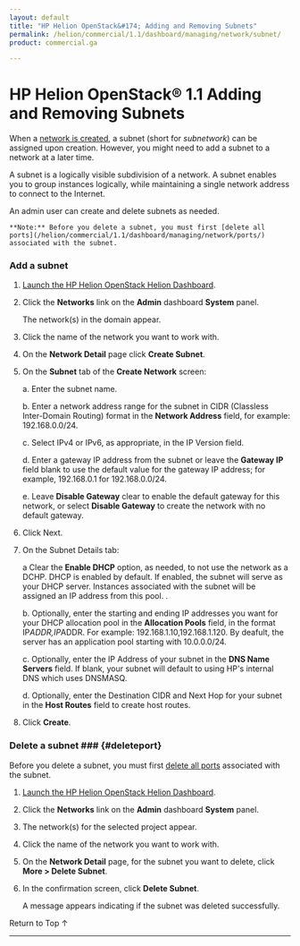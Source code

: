 ```yaml
---
layout: default
title: "HP Helion OpenStack&#174; Adding and Removing Subnets"
permalink: /helion/commercial/1.1/dashboard/managing/network/subnet/
product: commercial.ga

---
```

<!--PUBLISHED-->

<script>

function PageRefresh {
onLoad="window.refresh"
}

PageRefresh();

</script>

<!--
<p style="font-size: small;"> <a href="/helion/commercial/1.1/ga1/install/">&#9664; PREV</a> | <a href="/helion/commercial/1.1/ga1/install-overview/">&#9650; UP</a> | <a href="/helion/commercial/1.1/ga1/">NEXT &#9654;</a> 
-->

# HP Helion OpenStack&#174; 1.1 Adding and Removing Subnets

When a [network is created](/helion/commercial/1.1/dashboard/managing/network/create/), a subnet (short for *subnetwork*) can be assigned upon creation. However, you might need to add a subnet to a network at a later time.

A subnet is a logically visible subdivision of a network. A subnet enables you to group instances logically, while maintaining a single network address to connect to the Internet.

An admin user can create and delete subnets as needed. 

	**Note:** Before you delete a subnet, you must first [delete all ports](/helion/commercial/1.1/dashboard/managing/network/ports/) associated with the subnet.

### Add a subnet

1. [Launch the HP Helion OpenStack Helion Dashboard](/helion/openstack/1.1/dashboard/login/).

2. Click the **Networks** link on the **Admin** dashboard **System** panel.

	The network(s) in the domain appear. 

3. Click the name of the network you want to work with.

4. On the **Network Detail** page click **Create Subnet**.

5. On the **Subnet** tab of the **Create Network** screen:

	a. Enter the subnet name.</li>

	b. Enter a network address range for the subnet in CIDR (Classless Inter-Domain Routing) format in the **Network Address** field, for example: 192.168.0.0/24.</li>

	c. Select IPv4 or IPv6, as appropriate, in the IP Version field.</li>

	d. Enter a gateway IP address from the subnet or leave the **Gateway IP** field blank to use the default value for the gateway IP address; for example, 192.168.0.1 for 192.168.0.0/24.</li>

	e. Leave **Disable Gateway** clear to enable the default gateway for this network, or select **Disable Gateway** to create the network with no default gateway.</li>

6. Click Next.

7. On the Subnet Details tab:

	a Clear the **Enable DHCP** option, as needed, to not use the network as a DCHP. DHCP is enabled by default. If enabled, the subnet will serve as your DHCP server. Instances associated with the subnet will be assigned an IP address from this pool. .</li>

	b. Optionally, enter the starting and ending IP addresses you want for your DHCP allocation pool in the **Allocation Pools** field, in the format IP*ADDR,IP*ADDR. For example: 192.168.1.10,192.168.1.120. By deafult, the server has an application pool starting with 10.0.0.0/24.	</li>

	c. Optionally, enter the IP Address of your subnet in the **DNS Name Servers** field. If blank, your subnet will default to using HP's internal DNS which uses DNSMASQ.</li>

	d. Optionally, enter the Destination CIDR and Next Hop for your subnet in the **Host Routes** field to create host routes.</li>

8. Click **Create**.  

### Delete a subnet ### {#deleteport}

Before you delete a subnet, you must first [delete all ports](/helion/commercial/1.1/dashboard/managing/network/ports/) associated with the subnet.

1. [Launch the HP Helion OpenStack Helion Dashboard](/helion/openstack/1.1/dashboard/login/).

2. Click the **Networks** link on the **Admin** dashboard **System** panel.

3. The network(s) for the selected project appear. 

4. Click the name of the network you want to work with.

5. On the **Network Detail** page, for the subnet you want to delete, click **More &gt; Delete Subnet**.

6. In the confirmation screen, click **Delete Subnet**.  

	A message appears indicating if the subnet was deleted successfully.

<a href="#top" style="padding:14px 0px 14px 0px; text-decoration: none;"> Return to Top &#8593; </a>

----
